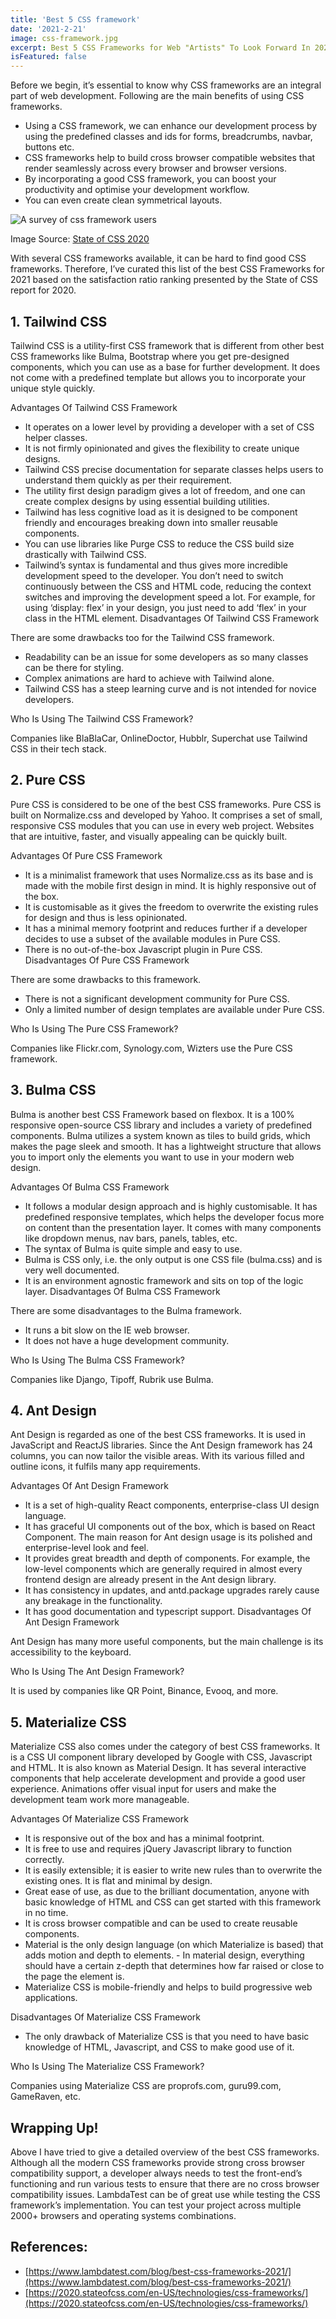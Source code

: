 ```yaml
---
title: 'Best 5 CSS framework'
date: '2021-2-21'
image: css-framework.jpg
excerpt: Best 5 CSS Frameworks for Web "Artists" To Look Forward In 2021.
isFeatured: false
---
```


Before we begin, it’s essential to know why CSS frameworks are an integral part of web development. Following are the main benefits of using CSS frameworks.

- Using a CSS framework, we can enhance our development process by using the predefined classes and ids for forms, breadcrumbs, navbar, buttons etc.
- CSS frameworks help to build cross browser compatible websites that render seamlessly across every browser and browser versions.
- By incorporating a good CSS framework, you can boost your productivity and optimise your development workflow.
- You can even create clean symmetrical layouts.

![A survey of css framework users](framework-survey.png)

Image Source: [State of CSS 2020](https://2020.stateofcss.com/en-US/technologies/css-frameworks/)

With several CSS frameworks available, it can be hard to find good CSS frameworks. Therefore, I’ve curated this list of the best CSS Frameworks for 2021 based on the satisfaction ratio ranking presented by the State of CSS report for 2020.

## 1. Tailwind CSS

Tailwind CSS is a utility-first CSS framework that is different from other best CSS frameworks like Bulma, Bootstrap where you get pre-designed components, which you can use as a base for further development. It does not come with a predefined template but allows you to incorporate your unique style quickly.

Advantages Of Tailwind CSS Framework

- It operates on a lower level by providing a developer with a set of CSS helper classes.
- It is not firmly opinionated and gives the flexibility to create unique designs.
- Tailwind CSS precise documentation for separate classes helps users to understand them quickly as per their requirement.
- The utility first design paradigm gives a lot of freedom, and one can create complex designs by using essential building utilities.
- Tailwind has less cognitive load as it is designed to be component friendly and encourages breaking down into smaller reusable components.
- You can use libraries like Purge CSS to reduce the CSS build size drastically with Tailwind CSS.
- Tailwind’s syntax is fundamental and thus gives more incredible development speed to the developer. You don’t need to switch continuously between the CSS and HTML code, reducing the context switches and improving the development speed a lot. For example, for using ‘display: flex’ in your design, you just need to add ‘flex’ in your class in the HTML element.
Disadvantages Of Tailwind CSS Framework

There are some drawbacks too for the Tailwind CSS framework.

- Readability can be an issue for some developers as so many classes can be there for styling.
- Complex animations are hard to achieve with Tailwind alone.
- Tailwind CSS has a steep learning curve and is not intended for novice developers.

Who Is Using The Tailwind CSS Framework?

Companies like BlaBlaCar, OnlineDoctor, Hubblr, Superchat use Tailwind CSS in their tech stack.

## 2. Pure CSS

Pure CSS is considered to be one of the best CSS frameworks. Pure CSS is built on Normalize.css and developed by Yahoo. It comprises a set of small, responsive CSS modules that you can use in every web project. Websites that are intuitive, faster, and visually appealing can be quickly built.

Advantages Of Pure CSS Framework

- It is a minimalist framework that uses Normalize.css as its base and is made with the mobile first design in mind. It is highly responsive out of the box.
- It is customisable as it gives the freedom to overwrite the existing rules for design and thus is less opinionated.
- It has a minimal memory footprint and reduces further if a developer decides to use a subset of the available modules in Pure CSS.
- There is no out-of-the-box Javascript plugin in Pure CSS.
Disadvantages Of Pure CSS Framework

There are some drawbacks to this framework.

- There is not a significant development community for Pure CSS.
- Only a limited number of design templates are available under Pure CSS.

Who Is Using The Pure CSS Framework?

Companies like Flickr.com, Synology.com, Wizters use the Pure CSS framework.

## 3. Bulma CSS

Bulma is another best CSS Framework based on flexbox. It is a 100% responsive open-source CSS library and includes a variety of predefined components. Bulma utilizes a system known as tiles to build grids, which makes the page sleek and smooth. It has a lightweight structure that allows you to import only the elements you want to use in your modern web design.

Advantages Of Bulma CSS Framework

- It follows a modular design approach and is highly customisable. It has predefined responsive templates, which helps the developer focus more on content than the presentation layer. It comes with many components like dropdown menus, nav bars, panels, tables, etc.
- The syntax of Bulma is quite simple and easy to use.
- Bulma is CSS only, i.e. the only output is one CSS file (bulma.css) and is very well documented.
- It is an environment agnostic framework and sits on top of the logic layer.
Disadvantages Of Bulma CSS Framework

There are some disadvantages to the Bulma framework.

- It runs a bit slow on the IE web browser.
- It does not have a huge development community.

Who Is Using The Bulma CSS Framework?

Companies like Django, Tipoff, Rubrik use Bulma.

## 4. Ant Design

Ant Design is regarded as one of the best CSS frameworks. It is used in JavaScript and ReactJS libraries. Since the Ant Design framework has 24 columns, you can now tailor the visible areas. With its various filled and outline icons, it fulfils many app requirements.

Advantages Of Ant Design Framework

- It is a set of high-quality React components, enterprise-class UI design language.
- It has graceful UI components out of the box, which is based on React Component.
The main reason for Ant design usage is its polished and enterprise-level look and feel.
- It provides great breadth and depth of components. For example, the low-level components which are generally required in almost every frontend design are already present in the Ant design library.
- It has consistency in updates, and antd.package upgrades rarely cause any breakage in the functionality.
- It has good documentation and typescript support.
Disadvantages Of Ant Design Framework

Ant Design has many more useful components, but the main challenge is its accessibility to the keyboard.

Who Is Using The Ant Design Framework?

It is used by companies like QR Point, Binance, Evooq, and more.

## 5. Materialize CSS

Materialize CSS also comes under the category of best CSS frameworks. It is a CSS UI component library developed by Google with CSS, Javascript and HTML. It is also known as Material Design. It has several interactive components that help accelerate development and provide a good user experience. Animations offer visual input for users and make the development team work more manageable.

Advantages Of Materialize CSS Framework

- It is responsive out of the box and has a minimal footprint.
- It is free to use and requires jQuery Javascript library to function correctly.
- It is easily extensible; it is easier to write new rules than to overwrite the existing ones. It is flat and minimal by design.
- Great ease of use, as due to the brilliant documentation, anyone with basic knowledge of HTML and CSS can get started with this framework in no time.
- It is cross browser compatible and can be used to create reusable components.
- Material is the only design language (on which Materialize is based) that adds motion and depth to elements. - In material design, everything should have a certain z-depth that determines how far raised or close to the page the element is.
- Materialize CSS is mobile-friendly and helps to build progressive web applications.

Disadvantages Of Materialize CSS Framework

- The only drawback of Materialize CSS is that you need to have basic knowledge of HTML, Javascript, and CSS to make good use of it.

Who Is Using The Materialize CSS Framework?

Companies using Materialize CSS are proprofs.com, guru99.com, GameRaven, etc.

## Wrapping Up!

Above I have tried to give a detailed overview of the best CSS frameworks. Although all the modern CSS frameworks provide strong cross browser compatibility support, a developer always needs to test the front-end’s functioning and run various tests to ensure that there are no cross browser compatibility issues. LambdaTest can be of great use while testing the CSS framework’s implementation. You can test your project across multiple 2000+ browsers and operating systems combinations.

## References:

- [https://www.lambdatest.com/blog/best-css-frameworks-2021/](https://www.lambdatest.com/blog/best-css-frameworks-2021/)
- [https://2020.stateofcss.com/en-US/technologies/css-frameworks/](https://2020.stateofcss.com/en-US/technologies/css-frameworks/)